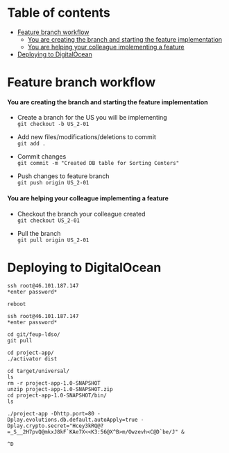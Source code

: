 # Table of contents

- [Feature branch workflow](#feature-branch-workflow)
  - [You are creating the branch and starting the feature implementation](#you-are-creating-the-branch-and-starting-the-feature-implementation)
  - [You are helping your colleague implementing a feature](#you-are-helping-your-colleague-implementing-a-feature)
- [Deploying to DigitalOcean](#deploying-to-digitalocean)


# Feature branch workflow

#### You are creating the branch and starting the feature implementation

- Create a branch for the US you will be implementing  
`git checkout -b US_2-01`

- Add new files/modifications/deletions to commit  
`git add .`

- Commit changes  
`git commit -m "Created DB table for Sorting Centers"`

- Push changes to feature branch  
`git push origin US_2-01`


#### You are helping your colleague implementing a feature

- Checkout the branch your colleague created  
`git checkout US_2-01`

- Pull the branch  
`git pull origin US_2-01`


# Deploying to DigitalOcean

```
ssh root@46.101.187.147
*enter password*

reboot

ssh root@46.101.187.147
*enter password*

cd git/feup-ldso/
git pull

cd project-app/
./activator dist

cd target/universal/
ls
rm -r project-app-1.0-SNAPSHOT
unzip project-app-1.0-SNAPSHOT.zip
cd project-app-1.0-SNAPSHOT/bin/
ls

./project-app -Dhttp.port=80 -Dplay.evolutions.db.default.autoApply=true -Dplay.crypto.secret="Hcey3kRQ@?=_S__2H7pvQ@mkxJ8kF`KAe7X<<K3:56@X^B>m/Owzevh<C@D`be/J" &

^D
```
